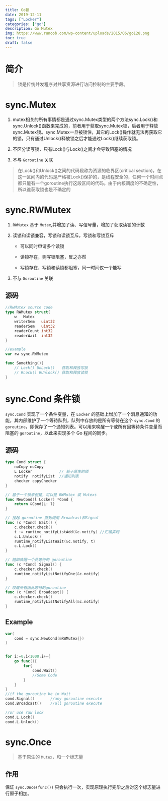 ```yaml
---
title: Go锁
date: 2019-12-11
tags: ["Locker"]
categories: ["go"]
description: Go Mutex
img: https://www.runoob.com/wp-content/uploads/2015/06/go128.png
toc: true
draft: false
---
```


# 简介

> 锁是传统并发程序对共享资源进行访问控制的主要手段。

<!--more-->

# sync.Mutex

1. mutex相关的所有事情都是通过sync.Mutex类型的两个方法sync.Lock()和sync.Unlock()函数来完成的，前者用于获取sync.Mutex锁，后者用于释放sync.Mutex锁。sync.Mutex一旦被锁住，其它的Lock()操作就无法再获取它的锁，只有通过Unlock()释放锁之后才能通过Lock()继续获取锁。

2. 不区分读写锁，只有Lock()与Lock()之间才会导致阻塞的情况

3. 不与 `Goroutine` 关联

> 在Lock()和Unlock()之间的代码段称为资源的临界区(critical section)，在这一区间内的代码是严格被Lock()保护的，是线程安全的，任何一个时间点都只能有一个goroutine执行这段区间的代码。由于内核调度的不确定性，所以谁获取锁也是不确定的


# sync.RWMutex

1. `RWMutex` 基于 `Mutex`,并增加了读、写信号量，增加了获取读锁的计数

2. 读锁和读锁兼容，写锁和读锁互斥，写锁和写锁互斥
    
    + 可以同时申请多个读锁

    + 读锁存在，则写锁阻塞，反之亦然

    + 写锁存在，写锁和读锁都阻塞，同一时间仅一个能写

3. 不与 `Goroutine` 关联

## 源码

```go
//RwMutex source code
type RWMutex struct{
    w   Mutex
    writerSem   uint32
    readerSem   uint32
    readerCount int32
    readerWait  int32
}

//example
var rw sync.RWMutex

func Something(){
    // Lock() UnLock()   获取和释放写锁
    // RLock() RUnlock() 获取和释放读锁
}
```


# sync.Cond 条件锁

`sync.Cond` 实现了一个条件变量，在 `Locker` 的基础上增加了一个消息通知的功能，其内部维护了一个等待队列，队列中存放的是所有等待在这个 `sync.Cond` 的 `goroutine`，即保存了一个通知列表。可以用来唤醒一个或所有因等待条件变量而阻塞的 `goroutine`，以此来实现多个 Go 程间的同步。


## 源码

```go
type Cond struct {
	noCopy noCopy
	L Locker            // 基于原生的锁
	notify  notifyList  //通知列表
	checker copyChecker
}

// 基于一个锁来创建，可以是 RWMutex 或 Mutexs
func NewCond(l Locker) *Cond {
	return &Cond{L: l}
}

// 挂起 goroutine 直到调用 Broadcast和Signal
func (c *Cond) Wait() {
	c.checker.check()
	t := runtime_notifyListAdd(&c.notify) //汇编实现
	c.L.Unlock()
	runtime_notifyListWait(&c.notify, t)
	c.L.Lock()
}

// 随即唤醒一个此等待的 goroutine
func (c *Cond) Signal() {
	c.checker.check()
	runtime_notifyListNotifyOne(&c.notify)
}

// 唤醒所有因此等待的goroutine
func (c *Cond) Broadcast() {
	c.checker.check()
	runtime_notifyListNotifyAll(&c.notify)
}
```

## Example

```go
var(
    cond = sync.NewCond(&RWMutex{})
)


for i:=0;i<1000;i++{
    go func(){
        for{
            cond.Wait()
            //Some Code
        }
    }
}
//if the goroutine be in Wait
cond.Signal()       //any goroutine execute
cond.Broadcast()    //all goroutine execute

//or use raw lock
cond.L.Lock()
cond.L.Unlock()
```

# sync.Once

> 基于原生的 `Mutex`，和一个标志量

## 作用

保证 `sync.Once(func())` 只会执行一次，实现原理执行完毕之后对这个标志量进行原子相加。